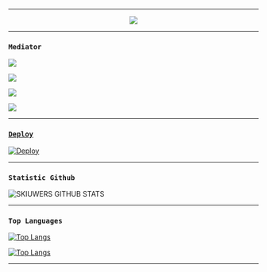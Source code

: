 -------

<p align="center">

  <img src="https://l.top4top.io/p_2082zeqlh0.jpg" />

</p>

------

### ```Mediator```

<p align="center">

  

  <a href="https://wa.me/+6287776101997"><img src="https://img.shields.io/badge/WhatsApp-25D366?style=for-the-badge&logo=whatsapp&logoColor=white " />

  <a href="https://t.me/skiuwers"><img src="https://img.shields.io/badge/Telegram-%230088cc.svg?&style=for-the-badge&logo=telegram&logoColor=white" /> <br>

  

  <a href="https://youtu.be/zZZPCZLY2sk"><img src="https://img.shields.io/badge/YouTube-skiuwers-ff0000?style=for-the-badge&logo=youtube&logoColor= ff0000&link=https://youtube.com/channel/UCy1HDX_AtOQqt1efnP4HseA" /><br>  

  <a href="https://youtube.com/channel/UCy1HDX_AtOQqt1efnP4HseA"><img src="https://img.shields.io/youtube/channel/subscribers/UCy1HDX_AtOQqt1efnP4HseA?style=social" /> <br>

------

### ```Deploy```

[![Deploy](https://www.herokucdn.com/deploy/button.svg)](https://heroku.com/deploy?template=https://github.com/projectskiuwers/rip/)

------

### ```Statistic Github```

![SKIUWERS GITHUB STATS](https://github-readme-stats.vercel.app/api?username=projectskiuwers&show_icons=true&theme=radical)

------

### ```Top Languages```

[![Top Langs](https://github-readme-stats.vercel.app/api/top-langs/?username=projectskiuwers)](https://github.com/projectskiuwers/github-readme-stats)

[![Top Langs](https://github-readme-stats.vercel.app/api/top-langs/?username=projectskiuwers&layout=compact)](https://github.com/projectskiuwers/github-readme-stats)

------



